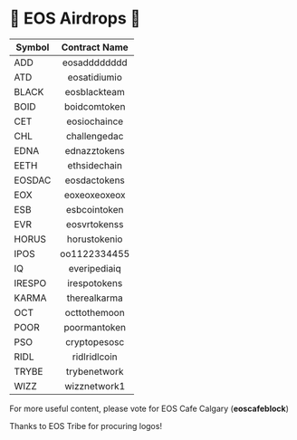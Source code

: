 # 🚀 EOS Airdrops  🚀

| Symbol        | Contract Name |
| ------------- |:-------------:|
| ADD           | eosadddddddd  |
| ATD           | eosatidiumio  |
| BLACK         | eosblackteam  |
| BOID          | boidcomtoken  |
| CET           | eosiochaince  |
| CHL           | challengedac  |
| EDNA          | ednazztokens  |
| EETH          | ethsidechain  |
| EOSDAC        | eosdactokens  |
| EOX           | eoxeoxeoxeox  |
| ESB           | esbcointoken  |
| EVR           | eosvrtokenss  |
| HORUS         | horustokenio  |
| IPOS          | oo1122334455  |
| IQ            | everipediaiq  |
| IRESPO        | irespotokens  |
| KARMA         | therealkarma  |
| OCT           | octtothemoon  |
| POOR          | poormantoken  |
| PSO           | cryptopesosc  |
| RIDL          | ridlridlcoin  |
| TRYBE         | trybenetwork  |
| WIZZ          | wizznetwork1  |

For more useful content, please vote for EOS Cafe Calgary (**eoscafeblock**)

Thanks to EOS Tribe for procuring logos!
